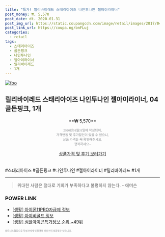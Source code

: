 ```yaml
--- 
title: "특가! 릴리바이레드 스태리아이즈 나인투나인 젤아이라이너" 
post_money: ₩. 5,570 
post_date: dt. 2020.01.31 
post_img_url: https://static.coupangcdn.com/image/retail/images/2017/04/25/16/7/a4155780-1f89-41f6-965b-1837875a7a13.jpg 
post_link_url: https://coupa.ng/bnFLuj 
categories: 
  - retail 
tags: 
  - 스태리아이즈 
  - 골든핑크 
  - 나인투나인 
  - 젤아이라이너 
  - 릴리바이레드 
  - 1개 
--- 
```

[![foo](https://static.coupangcdn.com/image/retail/images/2017/04/25/16/7/a4155780-1f89-41f6-965b-1837875a7a13.jpg)](https://coupa.ng/bnFLuj) 

## 릴리바이레드 스태리아이즈 나인투나인 젤아이라이너, 04 골든핑크, 1개 
<p style="text-align: center;">**₩ 5,570**</p> 
<p style="text-align: center;"><span style="color: #898c8f; font-family: Georgia,Times,serif; font-size: 0.75em;">2020년01월31일에 작성되어, <br>가격변동 및 추가할인이 있을 수 있으니,<br> 상품 가격을 꼭!확인해주세요.<br>행복하세요~</span> 
</p>	 
<div markdown="0" style="text-align: center;"><a href="https://coupa.ng/bnFLuj" class="btn btn--success">상품가격 및 후기 보러가기</a></div> 
<br><br> 
  #스태리아이즈 #골든핑크 #나인투나인 #젤아이라이너 #릴리바이레드 #1개 
<hr> 

> 위대한 사람은 절대로 기회가 부족하다고 불평하지 않는다. - 에머슨 


### POWER LINK

* <a href="https://blog.naver.com/sakai111/221757239106" target="_blank"> [생활] 아이폰11PRO자급제 정보 </a>
* <a href="https://blog.naver.com/santokki14/221770085574" target="_blank"> [생활] 아이비골드 정보 </a>
* <a href="https://blog.naver.com/sakai111/221773510826" target="_blank"> [생활] 심플아이콘특가정보 순위 ~49위</a>

<span style="color: #898c8f; font-family: Georgia,Times,serif; font-size: 0.55em;">파트너스활동으로 작성자에게 일정액의 커미션이 제공될수 있습니다.</span> 
